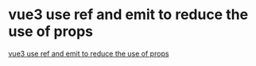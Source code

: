# vue3 use ref and emit to reduce the use of props
[vue3 use ref and emit to reduce the use of props](https://aiwithcloud.com/2022/09/16/vue3_use_ref_and_emit_to_reduce_the_use_of_props/)